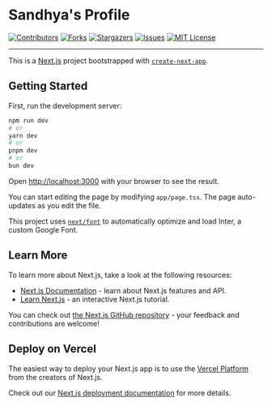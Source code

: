 # Sandhya's Profile

[![Contributors](https://img.shields.io/github/contributors/sandhya12r/profile)](https://github.com/sandhya12r/profile/graphs/contributors)
[![Forks](https://img.shields.io/github/forks/sandhya12r/profile)](https://github.com/sandhya12r/profile/network/members)
[![Stargazers](https://img.shields.io/github/stars/sandhya12r/profile)](https://github.com/sandhya12r/profile/stargazers)
[![Issues](https://img.shields.io/github/issues/sandhya12r/profile)](https://github.com/sandhya12r/profile/issues)
[![MIT License](https://img.shields.io/github/license/sandhya12r/profile)](https://github.com/sandhya12r/profile/blob/main/LICENSE)

---

This is a [Next.js](https://nextjs.org/) project bootstrapped with [`create-next-app`](https://github.com/vercel/next.js/tree/canary/packages/create-next-app).

## Getting Started

First, run the development server:

```bash
npm run dev
# or
yarn dev
# or
pnpm dev
# or
bun dev
```

Open [http://localhost:3000](http://localhost:3000) with your browser to see the result.

You can start editing the page by modifying `app/page.tsx`. The page auto-updates as you edit the file.

This project uses [`next/font`](https://nextjs.org/docs/basic-features/font-optimization) to automatically optimize and load Inter, a custom Google Font.

## Learn More

To learn more about Next.js, take a look at the following resources:

- [Next.js Documentation](https://nextjs.org/docs) - learn about Next.js features and API.
- [Learn Next.js](https://nextjs.org/learn) - an interactive Next.js tutorial.

You can check out [the Next.js GitHub repository](https://github.com/vercel/next.js/) - your feedback and contributions are welcome!

## Deploy on Vercel

The easiest way to deploy your Next.js app is to use the [Vercel Platform](https://vercel.com/new?utm_medium=default-template&filter=next.js&utm_source=create-next-app&utm_campaign=create-next-app-readme) from the creators of Next.js.

Check out our [Next.js deployment documentation](https://nextjs.org/docs/deployment) for more details.
